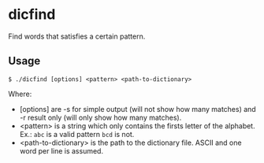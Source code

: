 # dicfind
Find words that satisfies a certain pattern.
## Usage
```$ ./dicfind [options] <pattern> <path-to-dictionary>```

Where:
 - [options] are -s for simple output (will not show how many matches) and -r result only (will only show how many matches).
 - \<pattern\> is a string which only contains the firsts letter of the alphabet. Ex.: `abc` is a valid pattern `bcd` is not.
 - \<path-to-dictionary\> is the path to the dictionary file. ASCII and one word per line is assumed.
